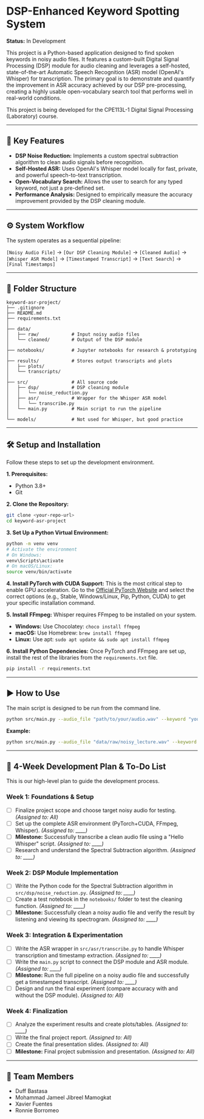 # DSP-Enhanced Keyword Spotting System

**Status:** In Development

This project is a Python-based application designed to find spoken keywords in noisy audio files. It features a custom-built Digital Signal Processing (DSP) module for audio cleaning and leverages a self-hosted, state-of-the-art Automatic Speech Recognition (ASR) model (OpenAI's Whisper) for transcription. The primary goal is to demonstrate and quantify the improvement in ASR accuracy achieved by our DSP pre-processing, creating a highly usable open-vocabulary search tool that performs well in real-world conditions.

This project is being developed for the CPE113L-1 Digital Signal Processing (Laboratory) course.

---

## 🚀 Key Features

* **DSP Noise Reduction:** Implements a custom spectral subtraction algorithm to clean audio signals before recognition.
* **Self-Hosted ASR:** Uses OpenAI's Whisper model locally for fast, private, and powerful speech-to-text transcription.
* **Open-Vocabulary Search:** Allows the user to search for any typed keyword, not just a pre-defined set.
* **Performance Analysis:** Designed to empirically measure the accuracy improvement provided by the DSP cleaning module.

---

## ⚙️ System Workflow

The system operates as a sequential pipeline:

`[Noisy Audio File]` → `[Our DSP Cleaning Module]` → `[Cleaned Audio]` → `[Whisper ASR Model]` → `[Timestamped Transcript]` → `[Text Search]` → `[Final Timestamps]`

---

## 📂 Folder Structure

```
keyword-asr-project/
├── .gitignore
├── README.md
├── requirements.txt
│
├── data/
│   ├── raw/            # Input noisy audio files
│   └── cleaned/        # Output of the DSP module
│
├── notebooks/          # Jupyter notebooks for research & prototyping
│
├── results/            # Stores output transcripts and plots
│   ├── plots/
│   └── transcripts/
│
├── src/                # All source code
│   ├── dsp/            # DSP cleaning module
│   │   └── noise_reduction.py
│   ├── asr/            # Wrapper for the Whisper ASR model
│   │   └── transcribe.py
│   └── main.py         # Main script to run the pipeline
│
└── models/             # Not used for Whisper, but good practice
```

---

## 🛠️ Setup and Installation

Follow these steps to set up the development environment.

**1. Prerequisites:**
* Python 3.8+
* Git

**2. Clone the Repository:**
```bash
git clone <your-repo-url>
cd keyword-asr-project
```

**3. Set Up a Python Virtual Environment:**
```bash
python -m venv venv
# Activate the environment
# On Windows:
venv\Scripts\activate
# On macOS/Linux:
source venv/bin/activate
```

**4. Install PyTorch with CUDA Support:**
This is the most critical step to enable GPU acceleration. Go to the [Official PyTorch Website](https://pytorch.org/get-started/locally/) and select the correct options (e.g., Stable, Windows/Linux, Pip, Python, CUDA) to get your specific installation command.

**5. Install FFmpeg:**
Whisper requires FFmpeg to be installed on your system.
* **Windows:** Use Chocolatey: `choco install ffmpeg`
* **macOS:** Use Homebrew: `brew install ffmpeg`
* **Linux:** Use apt: `sudo apt update && sudo apt install ffmpeg`

**6. Install Python Dependencies:**
Once PyTorch and FFmpeg are set up, install the rest of the libraries from the `requirements.txt` file.
```bash
pip install -r requirements.txt
```

---

## ▶️ How to Use

The main script is designed to be run from the command line.

```bash
python src/main.py --audio_file "path/to/your/audio.wav" --keyword "your_keyword"
```
**Example:**
```bash
python src/main.py --audio_file "data/raw/noisy_lecture.wav" --keyword "Fourier"
```

---

## 📝 4-Week Development Plan & To-Do List

This is our high-level plan to guide the development process.

### **Week 1: Foundations & Setup**
- [ ] Finalize project scope and choose target noisy audio for testing. *(Assigned to: All)*
- [ ] Set up the complete ASR environment (PyTorch+CUDA, FFmpeg, Whisper). *(Assigned to: ____)*
- [ ] **Milestone:** Successfully transcribe a clean audio file using a "Hello Whisper" script. *(Assigned to: ____)*
- [ ] Research and understand the Spectral Subtraction algorithm. *(Assigned to: ____)*

### **Week 2: DSP Module Implementation**
- [ ] Write the Python code for the Spectral Subtraction algorithm in `src/dsp/noise_reduction.py`. *(Assigned to: ____)*
- [ ] Create a test notebook in the `notebooks/` folder to test the cleaning function. *(Assigned to: ____)*
- [ ] **Milestone:** Successfully clean a noisy audio file and verify the result by listening and viewing its spectrogram. *(Assigned to: ____)*

### **Week 3: Integration & Experimentation**
- [ ] Write the ASR wrapper in `src/asr/transcribe.py` to handle Whisper transcription and timestamp extraction. *(Assigned to: ____)*
- [ ] Write the `main.py` script to connect the DSP module and ASR module. *(Assigned to: ____)*
- [ ] **Milestone:** Run the full pipeline on a noisy audio file and successfully get a timestamped transcript. *(Assigned to: ____)*
- [ ] Design and run the final experiment (compare accuracy with and without the DSP module). *(Assigned to: All)*

### **Week 4: Finalization**
- [ ] Analyze the experiment results and create plots/tables. *(Assigned to: ____)*
- [ ] Write the final project report. *(Assigned to: All)*
- [ ] Create the final presentation slides. *(Assigned to: All)*
- [ ] **Milestone:** Final project submission and presentation. *(Assigned to: All)*

---

## 👥 Team Members

* Duff Bastasa
* Mohammad Jameel Jibreel Mamogkat
* Xavier Fuentes
* Ronnie Borromeo